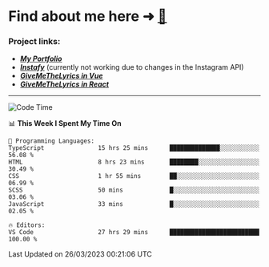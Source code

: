 # Find about me here ➜ [🧑](https://pauabella.dev)

### Project links:
- ***[My Portfolio](https://pauabella.dev)***
- ***[Instafy](https://instafy.me)*** (currently not working due to changes in the Instagram API)
- ***[GiveMeTheLyrics in Vue](https://lyrics.pauabella.dev)***
- ***[GiveMeTheLyrics in React](https://pauabella.dev/GiveMeTheLyrics)***

---
<!--START_SECTION:waka-->
![Code Time](http://img.shields.io/badge/Code%20Time-2%2C032%20hrs%2053%20mins-blue)

📊 **This Week I Spent My Time On** 

```text
💬 Programming Languages: 
TypeScript               15 hrs 25 mins      ██████████████░░░░░░░░░░░   56.08 % 
HTML                     8 hrs 23 mins       ████████░░░░░░░░░░░░░░░░░   30.49 % 
CSS                      1 hr 55 mins        ██░░░░░░░░░░░░░░░░░░░░░░░   06.99 % 
SCSS                     50 mins             █░░░░░░░░░░░░░░░░░░░░░░░░   03.06 % 
JavaScript               33 mins             █░░░░░░░░░░░░░░░░░░░░░░░░   02.05 % 

🔥 Editors: 
VS Code                  27 hrs 29 mins      █████████████████████████   100.00 % 
```


 Last Updated on 26/03/2023 00:21:06 UTC
<!--END_SECTION:waka-->
